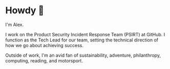 # Howdy :wave:

I'm Alex.

I work on the Product Security Incident Response Team (PSIRT) at GitHub. I function as the Tech Lead for our team, setting the technical direction of how we go about achieving success. 

Outside of work, I'm an avid fan of sustainability, adventure, philanthropy, computing, reading, and motorsport.

